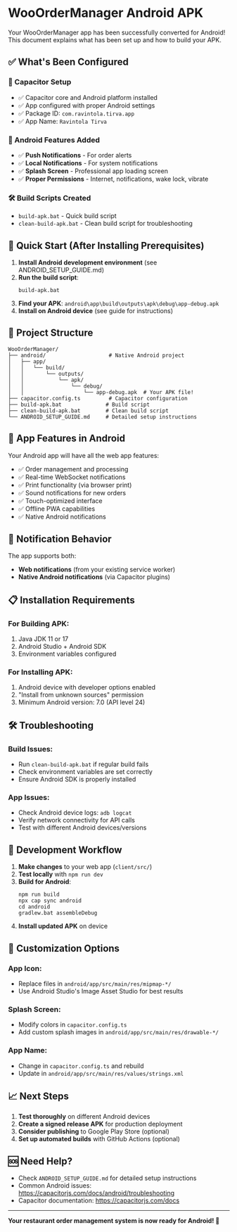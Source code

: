 # WooOrderManager Android APK

Your WooOrderManager app has been successfully converted for Android! This document explains what has been set up and how to build your APK.

## ✅ What's Been Configured

### 🔧 Capacitor Setup
- ✅ Capacitor core and Android platform installed
- ✅ App configured with proper Android settings
- ✅ Package ID: `com.ravintola.tirva.app`
- ✅ App Name: `Ravintola Tirva`

### 📱 Android Features Added
- ✅ **Push Notifications** - For order alerts
- ✅ **Local Notifications** - For system notifications
- ✅ **Splash Screen** - Professional app loading screen
- ✅ **Proper Permissions** - Internet, notifications, wake lock, vibrate

### 🛠 Build Scripts Created
- `build-apk.bat` - Quick build script
- `clean-build-apk.bat` - Clean build script for troubleshooting

## 🚀 Quick Start (After Installing Prerequisites)

1. **Install Android development environment** (see ANDROID_SETUP_GUIDE.md)
2. **Run the build script**:
   ```
   build-apk.bat
   ```
3. **Find your APK**: `android\app\build\outputs\apk\debug\app-debug.apk`
4. **Install on Android device** (see guide for instructions)

## 📁 Project Structure

```
WooOrderManager/
├── android/                    # Native Android project
│   ├── app/
│   │   └── build/
│   │       └── outputs/
│   │           └── apk/
│   │               └── debug/
│   │                   └── app-debug.apk  # Your APK file!
├── capacitor.config.ts         # Capacitor configuration
├── build-apk.bat              # Build script
├── clean-build-apk.bat        # Clean build script
└── ANDROID_SETUP_GUIDE.md     # Detailed setup instructions
```

## 🎯 App Features in Android

Your Android app will have all the web app features:
- ✅ Order management and processing
- ✅ Real-time WebSocket notifications
- ✅ Print functionality (via browser print)
- ✅ Sound notifications for new orders
- ✅ Touch-optimized interface
- ✅ Offline PWA capabilities
- ✅ Native Android notifications

## 🔔 Notification Behavior

The app supports both:
- **Web notifications** (from your existing service worker)
- **Native Android notifications** (via Capacitor plugins)

## 📋 Installation Requirements

### For Building APK:
1. Java JDK 11 or 17
2. Android Studio + Android SDK
3. Environment variables configured

### For Installing APK:
1. Android device with developer options enabled
2. "Install from unknown sources" permission
3. Minimum Android version: 7.0 (API level 24)

## 🛠 Troubleshooting

### Build Issues:
- Run `clean-build-apk.bat` if regular build fails
- Check environment variables are set correctly
- Ensure Android SDK is properly installed

### App Issues:
- Check Android device logs: `adb logcat`
- Verify network connectivity for API calls
- Test with different Android devices/versions

## 🔄 Development Workflow

1. **Make changes** to your web app (`client/src/`)
2. **Test locally** with `npm run dev`
3. **Build for Android**:
   ```
   npm run build
   npx cap sync android
   cd android
   gradlew.bat assembleDebug
   ```
4. **Install updated APK** on device

## 🎨 Customization Options

### App Icon:
- Replace files in `android/app/src/main/res/mipmap-*/`
- Use Android Studio's Image Asset Studio for best results

### Splash Screen:
- Modify colors in `capacitor.config.ts`
- Add custom splash images in `android/app/src/main/res/drawable-*/`

### App Name:
- Change in `capacitor.config.ts` and rebuild
- Update in `android/app/src/main/res/values/strings.xml`

## 📈 Next Steps

1. **Test thoroughly** on different Android devices
2. **Create a signed release APK** for production deployment
3. **Consider publishing** to Google Play Store (optional)
4. **Set up automated builds** with GitHub Actions (optional)

## 🆘 Need Help?

- Check `ANDROID_SETUP_GUIDE.md` for detailed setup instructions
- Common Android issues: https://capacitorjs.com/docs/android/troubleshooting
- Capacitor documentation: https://capacitorjs.com/docs

---

**Your restaurant order management system is now ready for Android! 🎉**
